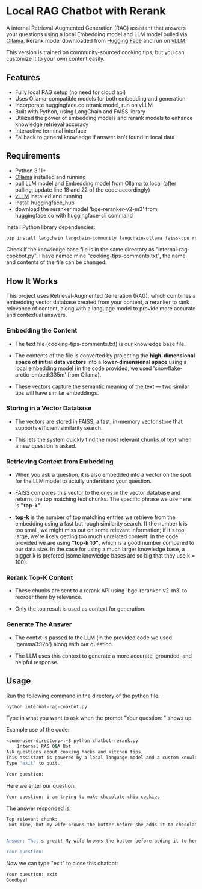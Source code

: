 
# Local RAG Chatbot with Rerank

A internal Retrieval-Augmented Generation (RAG) assistant that answers your questions using a local Embedding model and LLM model pulled via [Ollama](https://ollama.com), Rerank model downloaded from [Hugging Face](https://huggingface.co/) and run on [vLLM](https://docs.vllm.ai/en/latest/). 

This version is trained on community-sourced cooking tips, but you can customize it to your own content easily.

## Features

- Fully local RAG setup (no need for cloud api)
- Uses Ollama-compatible models for both embedding and generation
- Incorporate huggingface.co rerank model, run on vLLM
- Built with Python, using LangChain and FAISS library
- Utilized the power of embedding models and rerank models to enhance knowledge retrieval accuracy
- Interactive terminal interface
- Fallback to general knowledge if answer isn't found in local data

## Requirements

- Python 3.11+
- [Ollama](https://ollama.com) installed and running
- pull LLM model and Embedding model from Ollama to local (after pulling, update line 18 and 22 of the code accordingly)
- [vLLM](https://docs.vllm.ai/en/latest/) installed and running
- install huggingface_hub
- download the reranker model 'bge-reranker-v2-m3' from huggingface.co with huggingface-cli command

Install Python library dependencies:
```bash
pip install langchain langchain-community langchain-ollama faiss-cpu requests json
```

Check if the knowledge base file is in the same directory as "internal-rag-cookbot.py". I have named mine "cooking-tips-comments.txt", the name and contents of the file can be changed. 

## How It Works

This project uses Retrieval-Augmented Generation (RAG), which combines a embedding vector database created from your content, a reranker to rank relevance of content, along with a language model to provide more accurate and contextual answers.

### Embedding the Content

- The text file (cooking-tips-comments.txt) is our knowledge base file.

- The contents of the file is converted by projecting the **high-dimensional space of initial data vectors** into a **lower-dimensional space** using a local embedding model (in the code provided, we used 'snowflake-arctic-embed:335m' from Ollama).

- These vectors capture the semantic meaning of the text — two similar tips will have similar embeddings. 

### Storing in a Vector Database

- The vectors are stored in FAISS, a fast, in-memory vector store that supports efficient similarity search.

- This lets the system quickly find the most relevant chunks of text when a new question is asked.

### Retrieving Context from Embedding

- When you ask a question, it is also embedded into a vector on the spot for the LLM model to actully understand your question.

- FAISS compares this vector to the ones in the vector database and returns the top matching text chunks. The specific phrase we use here is **"top-k"**.

- **top-k** is the number of top matching entries we retrieve from the embedding using a fast but rough similarity search. If the number k is too small, we might miss out on some relevant information; if it's too large, we're likely getting too much unrelated content. In the code provided we are using **"top-k 10"**, which is a good number compared to our data size. In the case for using a much larger knowledge base, a bigger k is prefered (some knowledge bases are so big that they use k = 100). 

### Rerank Top-K Content

- These chunks are sent to a rerank API using 'bge-reranker-v2-m3' to reorder them by relevance.

- Only the top result is used as context for generation.

### Generate The Answer

- The contxt is passed to the LLM (in the provided code we used 'gemma3:12b') along with our question.

- The LLM uses this context to generate a more accurate, grounded, and helpful response.

## Usage

Run the following command in the directory of the python file. 
```bash
python internal-rag-cookbot.py
```

Type in what you want to ask when the prompt "Your question: " shows up. 

Example use of the code:
```bash
<some-user-directory>:~$ python chatbot-rerank.py
    Internal RAG Q&A Bot    
Ask questions about cooking hacks and kitchen tips.
This assistant is powered by a local language model and a custom knowledge base built from community-sourced cooking advice.
Type 'exit' to quit.

Your question:
```

Here we enter our question:
```bash
Your question: i am trying to make chocolate chip cookies
```

The answer responded is:
```bash
Top relevant chunk:
 Not mine, but my wife browns the butter before she adds it to chocolate chip cookie dough and they're the best freakin' cookies I've ever eaten! ...


Answer: That's great! My wife browns the butter before adding it to her chocolate chip cookie dough, and it makes a huge difference – they're amazing! You should try it! 

Your question: 
```

Now we can type "exit" to close this chatbot: 

```bash
Your question: exit
Goodbye!
```




